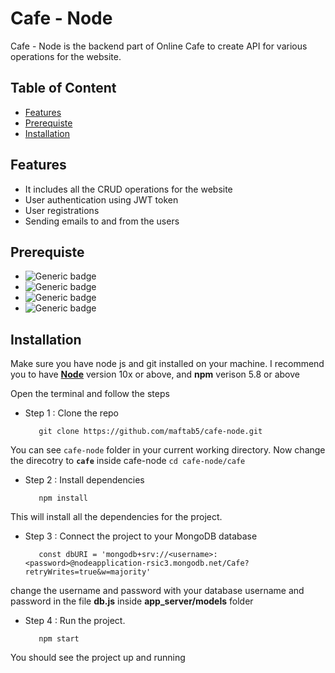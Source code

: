 # **Cafe - Node**

Cafe - Node is the backend part of Online Cafe to create API for various operations for the website.
## Table of Content
* [Features](#Features)
* [Prerequiste](#Prerequiste)
* [Installation](#Installation)

## Features
* It includes all the CRUD operations for the website
* User authentication using JWT token
* User registrations
* Sending emails to and from the users

## Prerequiste
* ![Generic badge](https://img.shields.io/badge/NODEJS-1abc9c.svg)
* ![Generic badge](https://img.shields.io/badge/EXPRESSJS-131cc0.svg)
* ![Generic badge](https://img.shields.io/badge/Mongoose-<COLOR>.svg)
* ![Generic badge](https://img.shields.io/badge/MongoDB-<COLOR>.svg)


## Installation

Make sure you have node js and git installed on your machine. I recommend you to have **[Node](https://nodejs.org/en/download/)** version 10x or above, and **npm** verison 5.8 or above

Open the terminal and follow the steps
* Step 1 : Clone the repo

         git clone https://github.com/maftab5/cafe-node.git
 
 You can see `cafe-node` folder in your current working directory. Now change the direcotry to **`cafe`** inside cafe-node
 `cd cafe-node/cafe`
 
 * Step 2 : Install dependencies
 
          npm install
 
 This will install all the dependencies for the project.
 * Step 3 : Connect the project to your MongoDB database
 
          const dbURI = 'mongodb+srv://<username>:<password>@nodeapplication-rsic3.mongodb.net/Cafe?retryWrites=true&w=majority'
          
 change the username and password with your database username and password in the file **db.js** inside **app_server/models** folder
 
 * Step 4 : Run the project.
 
          npm start
 
 You should see the project up and running
